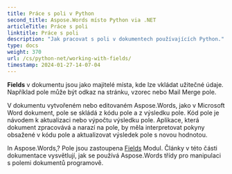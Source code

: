 ```yaml
---
title: Práce s poli v Python
second_title: Aspose.Words místo Python via .NET
articleTitle: Práce s poli
linktitle: Práce s poli
description: "Jak pracovat s poli v dokumentech používajících Python."
type: docs
weight: 370
url: /cs/python-net/working-with-fields/
timestamp: 2024-01-27-14-07-04
---
```


**Fields** v dokumentu jsou jako majitelé místa, kde lze vkládat užitečné údaje. Například pole může být odkaz na stránku, vzorec nebo Mail Merge pole.

V dokumentu vytvořeném nebo editovaném Aspose.Words, jako v Microsoft Word dokument, pole se skládá z kódu pole a z výsledku pole. Kód pole je návodem k aktualizaci nebo výpočtu výsledku pole. Aplikace, která dokument zpracovává a narazí na pole, by měla interpretovat pokyny obsažené v kódu pole a aktualizovat výsledek pole s novou hodnotou.

In Aspose.Words,? Pole jsou zastoupena [Fields](https://reference.aspose.com/words/python-net/aspose.words.fields/) Modul. Články v této části dokumentace vysvětlují, jak se používá Aspose.Words třídy pro manipulaci s polemi dokumentů programově.

